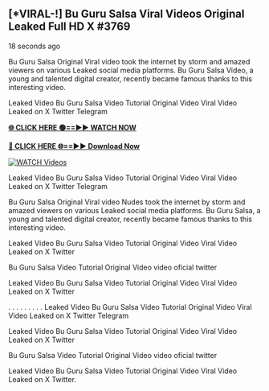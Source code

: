 ## [*VIRAL-!] Bu Guru Salsa Viral Videos Original Leaked Full HD X #3769

18 seconds ago

Bu Guru Salsa Original Viral video took the internet by storm and amazed viewers on various Leaked social media platforms. Bu Guru Salsa Video, a young and talented digital creator, recently became famous thanks to this interesting video.

Leaked Video Bu Guru Salsa Video Tutorial Original Video Viral Video Leaked on X Twitter Telegram

**[🌐 CLICK HERE 🟢==►► WATCH NOW](https://russelviper69.blogspot.com/p/valo-video.html)**

**[🔴 CLICK HERE 🌐==►► Download Now](https://russelviper69.blogspot.com/p/valo-video.html)**

[![WATCH Videos](https://i.imgur.com/dJHk4Zq.gif)](https://russelviper69.blogspot.com/p/valo-video.html)

Leaked Video Bu Guru Salsa Video Tutorial Original Video Viral Video Leaked on X Twitter Telegram

Bu Guru Salsa Original Viral video Nudes took the internet by storm and amazed viewers on various Leaked social media platforms. Bu Guru Salsa, a young and talented digital creator, recently became famous thanks to this interesting video.

Leaked Video Bu Guru Salsa Video Tutorial Original Video Viral Video Leaked on X Twitter

Bu Guru Salsa Video Tutorial Original Video video oficial twitter

Leaked Video Bu Guru Salsa Video Tutorial Original Video Viral Video Leaked on X Twitter

. . . . . . . . . Leaked Video Bu Guru Salsa Video Tutorial Original Video Viral Video Leaked on X Twitter Telegram

Leaked Video Bu Guru Salsa Video Tutorial Original Video Viral Video Leaked on X Twitter

Bu Guru Salsa Video Tutorial Original Video video oficial twitter

Leaked Video Bu Guru Salsa Video Tutorial Original Video Viral Video Leaked on X Twitter.